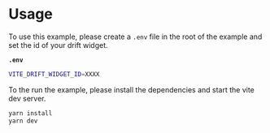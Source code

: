 # Usage

To use this example, please create a `.env` file in the root of the example and
set the id of your drift widget.

**`.env`**

```bash
VITE_DRIFT_WIDGET_ID=XXXX
```

To the run the example, please install the dependencies and start the vite dev
server.

```bash
yarn install
yarn dev
```

